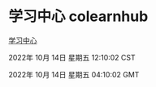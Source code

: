 # 学习中心 colearnhub
[学习中心](http://27.19.33.125:56308/colearnhub/)

2022年 10月 14日 星期五 12:10:02 CST

2022年 10月 14日 星期五 04:10:02 GMT
